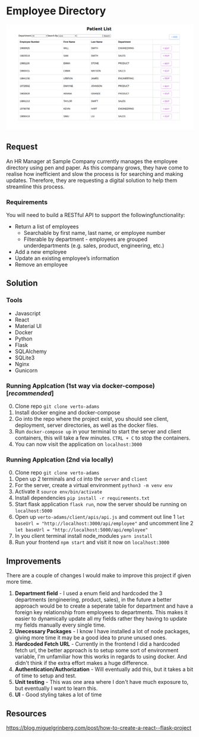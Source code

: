 
# Employee Directory

![alt text](app_photo.png)
  
## Request

An HR Manager at Sample Company currently manages the employee directory using pen and paper. As this company grows, they have come to realise how inefficient and slow the process is for searching and making updates. Therefore, they are requesting a digital solution to help them streamline this process.

### Requirements
You will need to build a RESTful API to support the followingfunctionality:
- Return a list of employees
	- Searchable by first name, last name, or employee number
	- Filterable by department - employees are grouped underdepartments (e.g. sales, product, engineering, etc.)
- Add a new employee
- Update an existing employee’s information
- Remove an employee

  

## Solution

### Tools
- Javascript
- React
- Material UI
- Docker
- Python
- Flask
- SQLAlchemy
- SQLite3
- Nginx
- Gunicorn

### Running Applcation (1st way via docker-compose)[*recommended*]
0. Clone repo `git clone verto-adams`
1. Install docker engine and docker-compose
2. Go into the repo where the project exist, you should see client, deployment, server directories, as well as the docker files.
3. Run `docker-compose up` in your terminal to start the server and client containers, this will take a few minutes. `CTRL + C` to stop the containers.
4. You can now visit the application on `localhost:3000`



### Running Applcation (2nd via locally)
0. Clone repo `git clone verto-adams`
1. Open up 2 terminals and `cd` into the `server` and `client`
2. For the server, create a virtual environment `python3 -m venv env`
3. Activate it `source env/bin/activate`
4. Install dependencies `pip install -r requirements.txt`
5. Start flask application `flask run`, now the server should be running on `localhost:5000`
6. Open up `verto-adams/client/apis/api.js` and comment out line 1 `let baseUrl = "http://localhost:3000/api/employee"` and uncomment line 2  `let baseUrl = "http://localhost:5000/api/employee"` 
7. In you client terminal install node_modules `yarn install`
8. Run your frontend `npm start` and visit it now on `localhost:3000`



## Improvements
There are a couple of changes I would make to improve this project if given more time.

1. **Department field** - I used a enum field and hardcoded the 3 departments (engineering, product, sales), in the future a better approach would be to create a seperate table for department and have a foreign key relationship from employees to departments. This makes it easier to dynamically update all my fields rather they having to update my fields manually every single time.
2. **Unecessary Packages** -  I know I have installed a lot of node packages, giving more time it may be a good idea to prune unused ones.
3. **Hardcoded Fetch URL** - Currently in the frontend I did a hardcoded fetch url, the better approach is to setup some sort of environment variable, I'm unfamiliar how this works in regards to using docker. And didn't think if the extra effort makes a huge difference. 
4. **Authentication/Authorization** - Will eventually add this, but it takes a bit of time to setup and test.
5. **Unit testing** - This was one area where I don't have much exposure to, but eventually I want to learn this.
6. **UI** - Good styling takes a lot of time 

## Resources
https://blog.miguelgrinberg.com/post/how-to-create-a-react--flask-project

